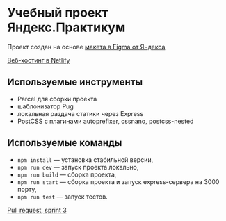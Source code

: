 # Учебный проект Яндекс.Практикум

Проект создан на основе [макета в Figma от Яндекса](https://www.figma.com/file/24EUnEHGEDNLdOcxg7ULwV/Chat?node-id=0%3A1)

[Веб-хостинг в Netlify](https://clever-leavitt-22bd57.netlify.app)

## Используемые инструменты

- Parcel для сборки проекта
- шаблонизатор Pug
- локальная раздача статики через Express
- PostCSS с плагинами autoprefixer, cssnano, postcss-nested

## Используемые команды

- `npm install` — установка стабильной версии,
- `npm run dev` — запуск проекта локально,
- `npm run build` — сборка проекта,
- `npm run start` — сборка проекта и запуск express-сервера на 3000 порту,
- `npm run test` — запуск тестов.

[Pull request, sprint 3](https://github.com/AsenchikA/middle.messenger.praktikum.yandex/pull/3)